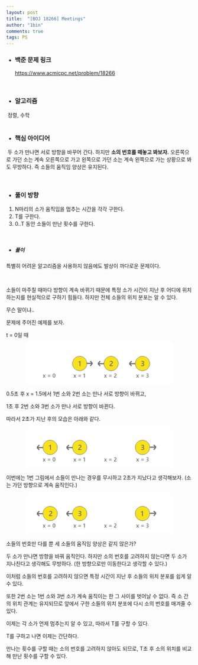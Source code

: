 ```yaml
---
layout: post
title:  "[BOJ 18266] Meetings"
author: "1bin"
comments: true
tags: PS
---
```


 * ### 백준 문제 링크    
    https://www.acmicpc.net/problem/18266    

<br>

* ### 알고리즘  

​       정렬, 수학   
<br>

* ### 핵심 아이디어      

​       두 소가 만나면 서로 방향을 바꾸어 간다. 하지만 **소의 번호를 떼놓고 봐보자.** 오른쪽으로 가던 소는 계속 오른쪽으로 가고 왼쪽으로 가던 소는 계속 왼쪽으로 가는 상황으로 봐도 무방하다. 즉 소들의 움직임 양상은 유지된다.     

<br>

* ### 풀이 방향  

1.  N마리의 소가 움직임을 멈추는 시간을 각각 구한다.
2.  T를 구한다.
3.  0..T 동안 소들이 만난 횟수를 구한다. 

<br>

* ##### 풀이

특별히 어려운 알고리즘을 사용하지 않음에도 발상이 까다로운 문제이다.    

<br>

소들이 마주칠 때마다 방향이 계속 바뀌기 때문에 특정 소가 시간이 지난 후 어디에 위치하는지를 현실적으로 구하기 힘들다.  하지만 전체 소들의 위치 분포는 알 수 있다.  

무슨 말이냐..   

문제에 주어진 예제를 보자.  

t = 0일 때

<p align="center"><img src="/image/boj_18266_1.png"></p>

0.5초 후 x = 1.5에서 1번 소와 2번 소는 만나 서로 방향이 바뀌고, 

1초 후 2번 소와 3번 소가 만나 서로 방향이 바뀐다. 

따라서 2초가 지난 후의 모습은 아래와 같다.

<p align="center"><img src="/image/boj_18266_2.png"></p>

이번에는 1번 그림에서 소들이 만나는 경우를 무시하고 2초가 지났다고 생각해보자.  (소는 가던 방향으로 계속 움직인다.)

<p align="center"><img src="/image/boj_18266_3.png"></p>

소들의 번호만 다를 뿐 세 소들의 움직임 양상은 같지 않은가? 

두 소가 만나면 방향을 바꿔 움직인다. 하지만 소의 번호를 고려하지 않는다면 두 소가 지나친다고 생각해도 무방하다. (한 방향으로만 이동한다고 생각할 수 있다.)

이처럼 소들의 번호를 고려하지 않으면 특정 시간이 지난 후 소들의 위치 분포를 쉽게 알 수 있다.  

또한 2번 소는 1번 소와 3번 소가 계속 움직이는 한 그 사이를 벗어날 수 없다. 즉 소 간의 위치 관계는 유지되므로 앞에서 구한 소들의 위치 분포에 다시 소의 번호를 매겨줄 수 있다. 

이제는 각 소가 언제 멈추는지 알 수 있고, 따라서 T를 구할 수 있다.  

 T를 구하고 나면 이제는 간단하다.  

 만나는 횟수를 구할 때는 소의 번호를 고려하지 않아도 되므로, T초 후 소의 위치를 비교해 만난 횟수를 구할 수 있다. 

<br>  

<script src="https://gist.github.com/1bin01/714107a22e7dc056abcb7b63ff0c1bd4.js"></script>

